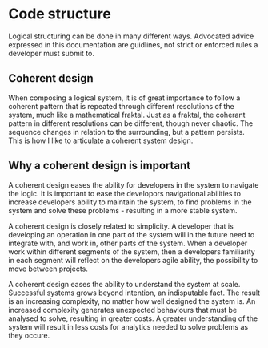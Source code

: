 # Code structure

Logical structuring can be done in many different ways. Advocated advice expressed in this documentation are guidlines, not strict or enforced rules a developer must submit to.

## Coherent design

When composing a logical system, it is of great importance to follow a coherent pattern that is repeated through different resolutions of the system, much like a mathematical fraktal. Just as a fraktal, the coherant pattern in different resolutions can be different, though never chaotic. The sequence changes in relation to the surrounding, but a pattern persists. This is how I like to articulate a coherent system design.

## Why a coherent design is important

A coherent design eases the ability for developers in the system to navigate the logic. It is important to ease the developors navigational abilities to increase developers ability to maintain the system, to find problems in the system and solve these problems - resulting in a more stable system.

A coherent design is closely related to simplicity. A developer that is developing an operation in one part of the system will in the future need to integrate with, and work in, other parts of the system. When a developer work within different segments of the system, then a developers familiarity in each segment will reflect on the developers agile ability, the possibility to move between projects.

A coherent design eases the ability to understand the system at scale. Successful systems grows beyond intention, an indisputable fact. The result is an increasing complexity, no matter how well designed the system is. An increased complexity generates unexpected behaviours that must be analysed to solve, resulting in greater costs. A greater understanding of the system will result in less costs for analytics needed to solve problems as they occure.
